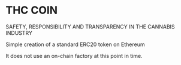 # THC COIN

SAFETY, RESPONSIBILITY AND TRANSPARENCY IN THE CANNABIS INDUSTRY

Simple creation of a standard ERC20 token on Ethereum

It does not use an on-chain factory at this point in time.
